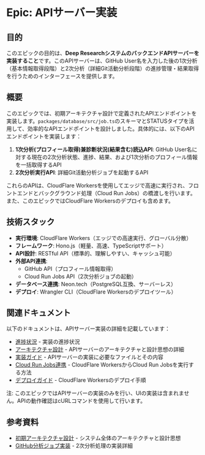 # Epic: APIサーバー実装

## 目的

このエピックの目的は、**Deep ResearchシステムのバックエンドAPIサーバーを実装すること**です。このAPIサーバーは、GitHub User名を入力した後の1次分析（基本情報取得段階）と2次分析（詳細Git活動分析段階）の進捗管理・結果取得を行うためのインターフェースを提供します。

## 概要

このエピックでは、初期アーキテクチャ設計で定義されたAPIエンドポイントを実装します。`packages/database/src/job.ts`のスキーマとSTATUSタイプを活用して、効率的なAPIエンドポイントを設計しました。具体的には、以下のAPIエンドポイントを実装します：

1. **1次分析(プロフィール取得)兼診断状況(結果含む)読込API**: GitHub User名に対する現在の2次分析状態、進捗、結果、および1次分析のプロフィール情報を一括取得するAPI
2. **2次分析実行API**: 詳細Git活動分析ジョブを起動するAPI

これらのAPIは、CloudFlare Workersを使用してエッジで高速に実行され、フロントエンドとバックグラウンド処理（Cloud Run Jobs）の橋渡しを行います。また、このエピックではCloudFlare Workersのデプロイも含めます。

## 技術スタック

- **実行環境**: CloudFlare Workers（エッジでの高速実行、グローバル分散）
- **フレームワーク**: Hono.js（軽量、高速、TypeScriptサポート）
- **API設計**: RESTful API（標準的、理解しやすい、キャッシュ可能）
- **外部API連携**:
  - GitHub API（プロフィール情報取得）
  - Cloud Run Jobs API（2次分析ジョブの起動）
- **データベース連携**: Neon.tech（PostgreSQL互換、サーバーレス）
- **デプロイ**: Wrangler CLI（CloudFlare Workersのデプロイツール）

## 関連ドキュメント

以下のドキュメントは、APIサーバー実装の詳細を記載しています：

- [進捗状況](./PROGRESS.md) - 実装の進捗状況
- [アーキテクチャ設計](./ARCHITECTURE.md) - APIサーバーのアーキテクチャと設計思想の詳細
- [実装ガイド](./implements/README.md) - APIサーバーの実装に必要なファイルとその内容
- [Cloud Run Jobs連携](./implements/jobs-client.md) - CloudFlare WorkersからCloud Run Jobsを実行する方法
- [デプロイガイド](./implements/deploy-guide.md) - CloudFlare Workersのデプロイ手順

注: このエピックではAPIサーバーの実装のみを行い、UIの実装は含まれません。APIの動作確認はcURLコマンドを使用して行います。

## 参考資料

- [初期アーキテクチャ設計](../done/1.initial-architecture-and-design/ARCHITECTURE.md) - システム全体のアーキテクチャと設計思想
- [GitHub分析ジョブ実装](../3.job/ARCHITECTURE.md) - 2次分析処理の実装詳細